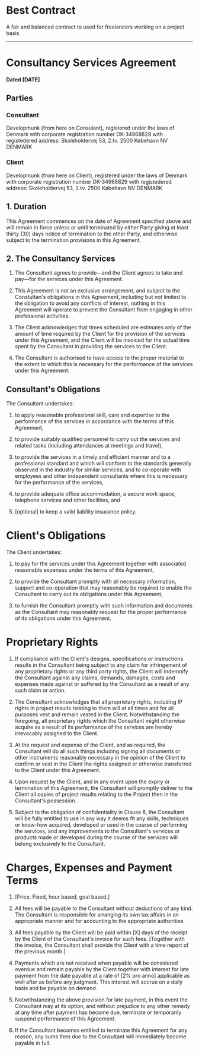 # Best Contract

A fair and balanced contract to used for freelancers working on a project basis.

--------------

# Consultancy Services Agreement
#### Dated [DATE]

## Parties

### Consultant
Developmunk (from here on Consulant), registered under the laws of Denmark with corporate registration number DK-34968829 with registedered address:
Skoleholdervej 53, 2.tv.
2500 Købehavn NV
DENMARK

### Client
Developmunk (from here on Client), registered under the laws of Denmark with corporate registration number DK-34968829 with registedered address:
Skoleholdervej 53, 2.tv.
2500 Købehavn NV
DENMARK

## 1. Duration

This Agreement commences on the date of Agreement specified above and will remain in force unless or until terminated by either Party giving at least thirty (30) days notice of termination to the other Party, and otherwise subject to the termination provisions in this Agreement.

## 2. The Consultancy Services

1. The Consultant agrees to provide—and the Client agrees to take and pay—for the services under this Agreement.

2. This Agreement is not an exclusive arrangement, and subject to the Constultan's obligations in this Agreement, including but not limited to the obligation to avoid any conflicts of interest, nothing in this Agreement will operate to prevent the Consultant from engaging in other professional activities.

3. The Client acknowledges that times scheduled are estimates only of the amount of time required by the Client for the provision of the services under this Agreement, and the Client will be invoiced for the actual time spent by the Consultant in providing the services to the Client.

4. The Consultant is authorised to have access to the proper material to the extent to which this is necessary for the performance of the services under this Agreement.

## Consultant's Obligations

The Consultant undertakes:

1. to apply reasonable professional skill, care and expertise to the performance of the services in accordance with the terms of this Agreement,

2. to provide suitably qualified personnel to carry out the services and related tasks (including attendances at meetings and travel),

3. to provide the services in a timely and efficient manner and to a professional standard and which will conform to the standards generally observed in the industry for similar services, and to co-operate with employees and other independent consultants where this is necessary for the performance of the services,

4. to provide adequate office accommodation, a secure work space, telephone services and other facilities, and

5. [optional] to keep a valid liability insurance policy.


# Client's Obligations

The Client undertakes:

1. to pay for the services under this Agreement together with associated reasonable expenses under the terms of this Agreement,

2. to provide the Consultant promptly with all necessary information, support and co-operation that may reasonably be required to enable the Consultant to carry out its obligations under this Agreement,


3. to furnish the Consultant promptly with such information and documents as the Consultant may reasonably request for the proper performance of its obligations under this Agreement.


# Proprietary Rights

1. If compliance with the Client's designs, specifications or instructions results in the Consultant being subject to any claim for infringement of any proprietary rights or any third party rights, the Client will indemnify the Consultant against any claims, demands, damages, costs and expenses made against or suffered by the Consultant as a result of
any such claim or action.

2. The Consultant acknowledges that all proprietary rights, including IP rights in project results relating to them will at all times and for all purposes vest and remain vested in the Client. Notwithstanding the foregoing, all proprietary rights which the Consultant might otherwise acquire as a result of its performance of the services are hereby irrevocably assigned to the Client.

3. At the request and expense of the Client, and as required, the Consultant will do all such things including signing all documents or other instruments reasonably necessary in the opinion of the Client to confirm or vest in the Client the rights assigned or otherwise transferred to the Client under this Agreement.

4. Upon request by the Client, and in any event upon the expiry or termination of this Agreement, the Consultant will promptly deliver to the Client all copies of project results relating to the Project then in the Consultant's possession.

5. Subject to the obligation of confidentiality in Clause 8, the Consultant will be fully entitled to use in any way it deems fit any skills, techniques or know-how acquired, developed or used in the course of performing the services, and any improvements to the Consultant's services or products made or developed during the course of the services will belong exclusively to the Consultant.

# Charges, Expenses and Payment Terms

1. [Price. Fixed, hour based, goal based.]

2. All fees will be payable to the Consultant without deductions of any kind. The Consultant is responsible for arranging its own tax affairs in an appropriate manner and for accounting to the appropriate authorities.

3. All fees payable by the Client will be paid within [X] days of the receipt by the Client of the Consultant's invoice for such fees. [Together with the invoice, the Consultant shall provide the Client with a time report of the previous month.]

4. Payments which are not received when payable will be considered overdue and remain payable by the Client together with interest for late payment from the date payable at a rate of [2% pro anno] applicable as well after as before any judgment. This interest will accrue on a daily basis and be payable on demand.

5. Notwithstanding the above provision for late payment, in this event the Consultant may at its option, and without prejudice to any other remedy at any time after payment has become due, terminate or temporarily suspend performance of this Agreement.

6. If the Consultant becomes entitled to terminate this Agreement for any reason, any sums then due to the Consultant will immediately become payable in full.




